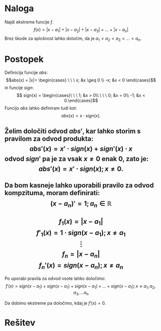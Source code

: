 # Naloga
Najdi ekstreme funcije $f$.
$$f(x) = |x-a_1| + |x-a_2| + |x-a_3| + ... + |x-a_n|$$
Brez škode za splošnost lahko določim, da je $a_1 < a_2 < a_3 < ... < a_n$.
# Postopek
Definicija funcije $abs$:
$$abs(x) = |x|= \begin{cases} \ \ \ x; &x \geq 0 \\ -x; &x < 0 \end{cases}$$
in funcije $sign$:
$$ sign(x) = \begin{cases}\ \ \ 1; &x > 0\\ \ \ \ 0; &x = 0\\ -1; &x < 0.\end{cases}$$
Funcijo $abs$ lahko definiram tudi kot:
$$abs(x) = x \cdot sign(x).$$

Želim določiti odvod $abs'$, kar lahko storim s pravilom za odvod produkta:
$$abs'(x) = x' \cdot sign(x) + sign'(x) \cdot x$$
odvod $sign'$ pa je za vsak $x \neq 0$ enak $0$, zato je:
$$abs'(x) = x' \cdot sign(x);x \neq 0.$$
---
Da bom kasneje lahko uporabili pravilo za odvod kompzituma, moram definirati:
$$(x-a_n)' = 1; a_n \in \mathbb{R}$$
---
$$f_1(x) = |x-a_1|$$
$$f'_1(x) = 1 \cdot sign(x-a_1);x \neq a_1$$
$$\vdots$$
$$f_n = |x - a_n|$$
$$f_n'(x) = sign(x - a_n); x \neq a_n$$
---
Po uporabi pravila za odvod vsote lahko določimo:
$$f'(x) = sign(x-a_1) + sign(x-a_1) + sign(x-a_1) + ... + sign(x-a_1); x \neq a_1, a_2, a_3, ... a_n$$

Da dobimo ekstreme pa določimo, kdaj je $f'(x) = 0$.


# Rešitev
